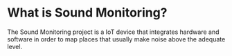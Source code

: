 # What is Sound Monitoring?
The Sound Monitoring project is a IoT device that integrates hardware and software in order to map places that 
usually make noise above the adequate level.

